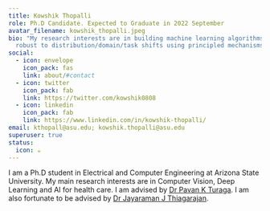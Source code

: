 ```yaml
---
title: Kowshik Thopalli
role: Ph.D Candidate. Expected to Graduate in 2022 September
avatar_filename: kowshik_thopalli.jpeg
bio: "My research interests are in building machine learning algorithms that are
  robust to distribution/domain/task shifts using principled mechanisms. "
social:
  - icon: envelope
    icon_pack: fas
    link: about/#contact
  - icon: twitter
    icon_pack: fab
    link: https://twitter.com/kowshik0808
  - icon: linkedin
    icon_pack: fab
    link: https://www.linkedin.com/in/kowshik-thopalli/
email: kthopall@asu.edu; kowshik.thopalli@asu.edu
superuser: true
status:
  icon: ☕️
---
```

I am a Ph.D student in Electrical and Computer Engineering at Arizona State University. My main research interests are in Computer Vision, Deep Learning and AI for health care. I am advised by [Dr Pavan K Turaga](https://pavanturaga.com/). I am also fortunate to be advised by [Dr Jayaraman J Thiagarajan](https://jjthiagarajan.com/).